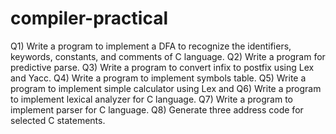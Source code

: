 # compiler-practical
Q1) Write a program to implement a DFA to recognize the identifiers, keywords, constants, and comments of C language.
Q2) Write a program for predictive parse.
Q3) Write a program to convert infix to postfix using Lex and Yacc.
Q4) Write a program to implement symbols table.
Q5) Write a program to implement simple calculator using Lex and
Q6) Write a program to implement lexical analyzer for C language.
Q7) Write a program to implement parser for C language.
Q8) Generate three address code for selected C statements.
